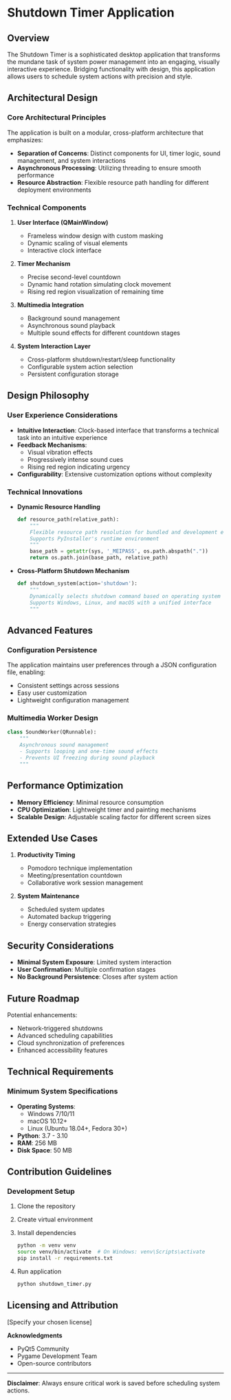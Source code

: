 # Shutdown Timer Application

## Overview

The Shutdown Timer is a sophisticated desktop application that transforms the mundane task of system power management into an engaging, visually interactive experience. Bridging functionality with design, this application allows users to schedule system actions with precision and style.

## Architectural Design

### Core Architectural Principles

The application is built on a modular, cross-platform architecture that emphasizes:
- **Separation of Concerns**: Distinct components for UI, timer logic, sound management, and system interactions
- **Asynchronous Processing**: Utilizing threading to ensure smooth performance
- **Resource Abstraction**: Flexible resource path handling for different deployment environments

### Technical Components

1. **User Interface (QMainWindow)**
   - Frameless window design with custom masking
   - Dynamic scaling of visual elements
   - Interactive clock interface

2. **Timer Mechanism**
   - Precise second-level countdown
   - Dynamic hand rotation simulating clock movement
   - Rising red region visualization of remaining time

3. **Multimedia Integration**
   - Background sound management
   - Asynchronous sound playback
   - Multiple sound effects for different countdown stages

4. **System Interaction Layer**
   - Cross-platform shutdown/restart/sleep functionality
   - Configurable system action selection
   - Persistent configuration storage

## Design Philosophy

### User Experience Considerations

- **Intuitive Interaction**: Clock-based interface that transforms a technical task into an intuitive experience
- **Feedback Mechanisms**: 
  - Visual vibration effects
  - Progressively intense sound cues
  - Rising red region indicating urgency
- **Configurability**: Extensive customization options without complexity

### Technical Innovations

- **Dynamic Resource Handling**
  ```python
  def resource_path(relative_path):
      """
      Flexible resource path resolution for bundled and development environments
      Supports PyInstaller's runtime environment
      """
      base_path = getattr(sys, '_MEIPASS', os.path.abspath("."))
      return os.path.join(base_path, relative_path)
  ```

- **Cross-Platform Shutdown Mechanism**
  ```python
  def shutdown_system(action='shutdown'):
      """
      Dynamically selects shutdown command based on operating system
      Supports Windows, Linux, and macOS with a unified interface
      """
  ```

## Advanced Features

### Configuration Persistence

The application maintains user preferences through a JSON configuration file, enabling:
- Consistent settings across sessions
- Easy user customization
- Lightweight configuration management

### Multimedia Worker Design

```python
class SoundWorker(QRunnable):
    """
    Asynchronous sound management
    - Supports looping and one-time sound effects
    - Prevents UI freezing during sound playback
    """
```

## Performance Optimization

- **Memory Efficiency**: Minimal resource consumption
- **CPU Optimization**: Lightweight timer and painting mechanisms
- **Scalable Design**: Adjustable scaling factor for different screen sizes

## Extended Use Cases

1. **Productivity Timing**
   - Pomodoro technique implementation
   - Meeting/presentation countdown
   - Collaborative work session management

2. **System Maintenance**
   - Scheduled system updates
   - Automated backup triggering
   - Energy conservation strategies

## Security Considerations

- **Minimal System Exposure**: Limited system interaction
- **User Confirmation**: Multiple confirmation stages
- **No Background Persistence**: Closes after system action

## Future Roadmap

Potential enhancements:
- Network-triggered shutdowns
- Advanced scheduling capabilities
- Cloud synchronization of preferences
- Enhanced accessibility features

## Technical Requirements

### Minimum System Specifications

- **Operating Systems**: 
  - Windows 7/10/11
  - macOS 10.12+
  - Linux (Ubuntu 18.04+, Fedora 30+)
- **Python**: 3.7 - 3.10
- **RAM**: 256 MB
- **Disk Space**: 50 MB

## Contribution Guidelines

### Development Setup

1. Clone the repository
2. Create virtual environment
3. Install dependencies
   ```bash
   python -m venv venv
   source venv/bin/activate  # On Windows: venv\Scripts\activate
   pip install -r requirements.txt
   ```

4. Run application
   ```bash
   python shutdown_timer.py
   ```

## Licensing and Attribution

[Specify your chosen license]

**Acknowledgments**
- PyQt5 Community
- Pygame Development Team
- Open-source contributors
---

**Disclaimer**: Always ensure critical work is saved before scheduling system actions.